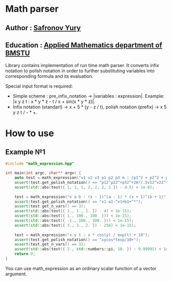 # Math parser
## Author :  [Safronov Yury](https://github.com/UncleRais)
## Education : [Applied Mathematics department of BMSTU](http://fn.bmstu.ru/tm-fs-2)

Library contains implementation of run time math parser. It converts infix notation to polish notation in order to further substituting variables into corresponding formula and its evaluation.

Special input format is required: 
* Simple scheme : pre_infix_notation -> |variables : expression|. Example: |x y z t : x * y * z - t / x + sin(x * y * z)|.
* Infix notation (standart) -> x + 5 * (y - z / t), polish notation (prefix) -> x 5 y z t / - * +.

# How to use
## Example №1
```c++
#include "math_expression.hpp"

int main(int argc, char** argv) {
	auto test = math_expression("v1 v2 v3 p1 p2 p3 m : (p1^2 + p2^2 + p3^2) / (2 * m) + .5 * (v1^2 + v2^2 + v3^2) ");
	assert(test.get_polish_notation() == "p12^p22^+p32^+2m*/.5v12^v22^+v32^+*+" && test.get_n_vars() == 7);
	assert(std::abs(test({ 1, 1, 1, 2, 2, 2, 2 }) - 4.5) < 1e-8);
	
	test = math_expression("x a b : (x - 1)^(a - 1) * (x + 1)^(b + 1)");
	assert(test.get_polish_notation() == "x1-a1-^x1+b1+^*");
	assert(test.get_n_vars() == 3);
	assert(std::abs(test({ 1., 1., 1. }) - 4) < 1e-15);
	assert(std::abs(test({ 1., 100., 100. })) < 1e-15);
	assert(std::abs(test({ -1., 100., 100. })) < 1e-15);
	assert(std::abs(test({ 3., 3., 2. }) - 256) < 1e-15);
	
	test = math_expression("x y t : x * cos(y) / exp(t) + 10");
	assert(test.get_polish_notation() == "xycos*texp/10+");
	assert(test.get_n_vars() == 3);
	assert(std::abs(test({ 2., std::numbers::pi, 10. }) - 9.99991) < 1e-5);
	return 0;
}
```

You can use math_expression as an ordinary scalar function of a vector argument.
